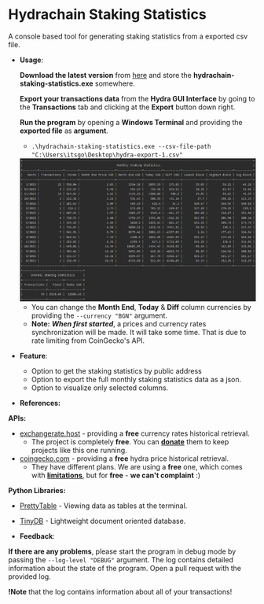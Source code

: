 # Hydrachain Staking Statistics
A console based tool for generating staking statistics from a exported csv file.



- **Usage**:

  

  **Download the latest version** from [here](https://github.com/ItsGosho/hydrachain-staking-statistics/releases) and store the **hydrachain-staking-statistics.exe** somewhere.

  **Export your transactions data** from the **Hydra GUI Interface** by going to the **Transactions** tab and clicking at the **Export** button down right.

  **Run the program** by opening a **Windows Terminal** and providing the **exported file** as **argument**.

  - `.\hydrachain-staking-statistics.exe --csv-file-path "C:\Users\itsgo\Desktop\hydra-export-1.csv"`

  <img src=".\pics\example_output_1.png" alt="example_output_1.png" />

  

  - You can change the **Month End**, **Today** & **Diff** column currencies by providing the `--currency "BGN"` argument.
  - **Note:** ***When first started***, a prices and currency rates synchronization will be made. It will take some time. That is due to rate limiting from CoinGecko's API. 

- **Feature**:
  - Option to get the staking statistics by public address
  - Option to export the full monthly staking statistics data as a json.
  - Option to visualize only selected columns.



- **References:**



**APIs:**

- [exchangerate.host](https://exchangerate.host) - providing a **free** currency rates historical retrieval.
  - The project is completely **free**. You can **[donate](https://exchangerate.host/#/donate)** them to keep projects like this one running.
- [coingecko.com](https://www.coingecko.com/en/api) - providing a **free** hydra price historical retrieval.
  - They have different plans. We are using a **free** one, which comes with **[limitations](https://www.coingecko.com/en/api/pricing)**, but for **free** - **we can't complaint** :)

**Python Libraries:**

- [PrettyTable](https://pypi.org/project/prettytable/) - Viewing data as tables at the terminal.

- [TinyDB](https://pypi.org/project/tinydb/) - Lightweight document oriented database.



- **Feedback**:

**If there are any problems**, please start the program in debug mode by passing the `--log-level "DEBUG"` argument. The log contains detailed information about the state of the program. Open a pull request with the provided log.

**!Note** that the log contains information about all of your transactions!
